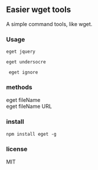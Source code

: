 ## Easier wget tools

A simple command tools, like wget.

### Usage

``` eget jquery ```

``` eget undersocre ```

``` eget ignore``` 

### methods
eget fileName  
eget fileName  URL


### install
``` npm install eget -g ```

### license
MIT




